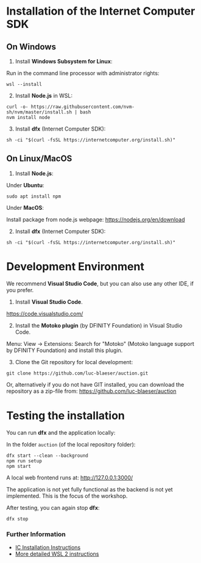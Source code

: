 # Installation of the Internet Computer SDK

## On Windows
1. Install **Windows Subsystem for Linux**:

Run in the command line processor with administrator rights:
```
wsl --install
```

2. Install **Node.js** in WSL: 

```
curl -o- https://raw.githubusercontent.com/nvm-sh/nvm/master/install.sh | bash
nvm install node
```

3. Install **dfx** (Internet Computer SDK): 

```
sh -ci "$(curl -fsSL https://internetcomputer.org/install.sh)"
```

## On Linux/MacOS
1. Install **Node.js**:

Under **Ubuntu**: 
```
sudo apt install npm
```

Under **MacOS**: 

Install package from node.js webpage: https://nodejs.org/en/download

2. Install **dfx** (Internet Computer SDK): 

```
sh -ci "$(curl -fsSL https://internetcomputer.org/install.sh)"
```

# Development Environment

We recommend **Visual Studio Code**, but you can also use any other IDE, if you prefer.

1. Install **Visual Studio Code**.

https://code.visualstudio.com/

2. Install the **Motoko plugin** (by DFINITY Foundation) in Visual Studio Code.

Menu: View -> Extensions:
Search for "Motoko" (Motoko language support by DFINITY Foundation) and install this plugin.

3. Clone the Git repository for local development:

```
git clone https://github.com/luc-blaeser/auction.git
```

Or, alternatively if you do not have GIT installed, you can download the repository as a zip-file from: https://github.com/luc-blaeser/auction

# Testing the installation

You can run **dfx** and the application locally:

In the folder `auction` (of the local repository folder):
```
dfx start --clean --background
npm run setup
npm start
```

A local web frontend runs at: http://127.0.0.1:3000/

The application is not yet fully functional as the backend is not yet implemented. This is the focus of the workshop.

After testing, you can again stop **dfx**:
```
dfx stop
```

### Further Information

* [IC Installation Instructions](https://internetcomputer.org/docs/current/developer-docs/setup/install)
* [More detailed WSL 2 instructions](https://learn.microsoft.com/en-us/windows/wsl/install)
